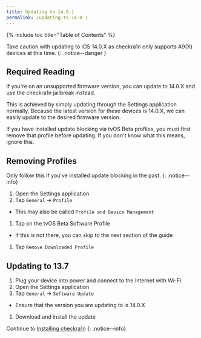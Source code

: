 ```yaml
---
title: Updating to 14.0.1
permalink: /updating-to-14-0-1
---
```


{% include toc title="Table of Contents" %}

Take caution with updating to iOS 14.0.X as checkra1n only supports A9(X) devices at this time.
{: .notice--danger }

## Required Reading

If you're on an unsupported firmware version, you can update to 14.0.X and use the checkra1n jailbreak instead.

This is achieved by simply updating through the Settings application normally. Because the latest version for these devices is 14.0.X, we can easily update to the desired firmware version.

If you have installed update blocking via tvOS Beta profiles, you must first remove that profile before updating. If you don't know what this means, ignore this.

## Removing Profiles

Only follow this if you've installed update blocking in the past.
{: .notice--info}

1. Open the Settings application
1. Tap `General` -> `Profile`
  - This may also be called `Profile and Device Management`
1. Tap on the tvOS Beta Software Profile
  - If this is not there, you can skip to the next section of the guide
1. Tap `Remove Downloaded Profile`

## Updating to 13.7

1. Plug your device into power and connect to the Internet with Wi-Fi
1. Open the Settings application
1. Tap `General` -> `Software Update`
  - Ensure that the version you are updating to is 14.0.X
1. Download and install the update

Continue to [Installing checkra1n](installing-checkra1n)
{: .notice--info}
